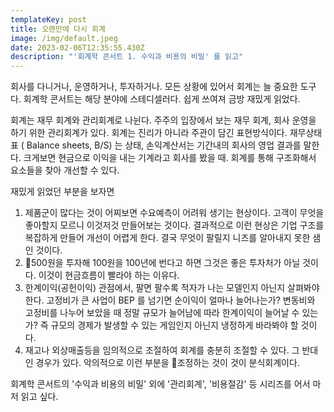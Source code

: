 ```yaml
---
templateKey: post
title: 오랜만에 다시 회계
image: /img/default.jpeg
date: 2023-02-06T12:35:55.430Z
description: "'회계학 콘서트 1. 수익과 비용의 비밀' 를 읽고"
---
```

회사를 다니거나, 운영하거나, 투자하거나.  모든 상황에 있어서 회계는 늘 중요한 도구다. 회계학 콘서트는 해당 분야에 스테디셀러다. 쉽게 쓰여져 금방 재밌게 읽었다.

회계는 재무 회계와 관리회계로 나뉜다. 주주의 입장에서 보는 재무 회계, 회사 운영을 하기 위한 관리회계가 있다. 회계는 진리가 아니라 주관이 담긴 표현방식이다. 재무상태표 ( Balance sheets, B/S) 는 상태,  손익계산서는 기간내의 회사의 영업 결과를 말한다. 크게보면 현금으로 이익을 내는 기계라고 회사를 봤을 때. 회계를 통해 구조화해서 요소들을 찾아 개선할 수 있다. 

재밌게 읽었던 부분을 보자면

1. 제품군이 많다는 것이 어찌보면 수요예측이 어려워 생기는 현상이다. 고객이 무엇을 좋아할지 모르니 이것저것 만들어보는 것이다.  결과적으로 이런 현상은 기업 구조를 복잡하게 만들어 개선이 어렵게 한다. 결국 무엇이 팔릴지 니즈를 알아내지 못한 샘인 것이다. 
2. 500원을 투자해 100원을 100년에 번다고 하면 그것은 좋은 투자처가 아닐 것이다. 이것이 현금흐름이 빨라야 하는 이유다.  
3. 한계이익(공헌이익) 관점에서, 팔면 팔수록 적자가 나는 모델인지 아닌지 살펴봐야 한다. 고정비가 큰 사업이 BEP 를 넘기면 순이익이 얼마나 늘어나는가? 변동비와 고정비를 나누어 보았을 때 정말 규모가 늘어남에 따라 한계이익이 늘어날 수 있는가? 즉 규모의 경제가 발생할 수 있는 게임인지 아닌지 냉정하게 바라봐야 할 것이다. 
4. 재고나 외상매출등을 임의적으로 조절하여 회계를 충분히 조절할 수 있다. 그 반대인 경우가 있다. 악의적으로 이런 부분을 조정하는 것이 것이 분식회계이다.

회계학 콘서트의 '수익과 비용의 비밀' 외에 '관리회계', '비용절감' 등 시리즈를 어서 마저 읽고 싶다.
